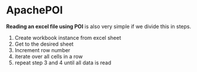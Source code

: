 # ApachePOI

**Reading an excel file using POI** is also very simple if we divide this in steps.

1. Create workbook instance from excel sheet
2. Get to the desired sheet
3. Increment row number
4. iterate over all cells in a row
5. repeat step 3 and 4 until all data is read


